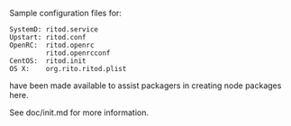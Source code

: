 Sample configuration files for:
```
SystemD: ritod.service
Upstart: ritod.conf
OpenRC:  ritod.openrc
         ritod.openrcconf
CentOS:  ritod.init
OS X:    org.rito.ritod.plist
```
have been made available to assist packagers in creating node packages here.

See doc/init.md for more information.
